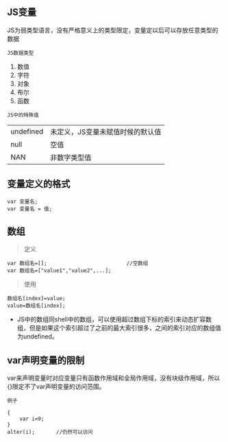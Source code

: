 ## JS变量
JS为弱类型语言，没有严格意义上的类型限定，变量定以后可以存放任意类型的数据

`JS数据类型`
1. 数值
2. 字符
3. 对象
4. 布尔
5. 函数

`JS中的特殊值`  

|||
|:--|:--|
| undefined | 未定义，JS变量未赋值时候的默认值 |
| null | 空值 |
| NAN | 非数字类型值 |


## 变量定义的格式

    var 变量名;
    var 变量名 = 值;
    
## 数组
> 定义

    var 数组名=[];                          //空数组
    var 数组名=["value1","value2",...];
    
> 使用

    数组名[index]=value;
    value=数组名[index];
    
* JS中的数组同shell中的数组，可以使用超过数组下标的索引来动态扩容数组，但是如果这个索引超过了之前的最大索引很多，之间的索引对应的数组值为undefined。

## var声明变量的限制
var来声明变量时对应变量只有函数作用域和全局作用域，没有块级作用域，所以{}限定不了var声明变量的访问范围。

`例子`
    
    {
        var i=9;
    }
    alter(i);       //仍然可以访问